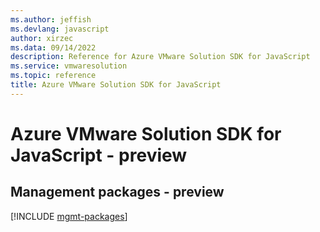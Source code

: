 ```yaml
---
ms.author: jeffish
ms.devlang: javascript
author: xirzec
ms.data: 09/14/2022
description: Reference for Azure VMware Solution SDK for JavaScript
ms.service: vmwaresolution
ms.topic: reference
title: Azure VMware Solution SDK for JavaScript
---
```

# Azure VMware Solution SDK for JavaScript - preview

## Management packages - preview
[!INCLUDE [mgmt-packages](vmware-solution-mgmt-index.md)]
